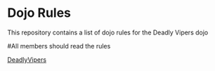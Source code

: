 Dojo Rules
==========

This repository contains a list of dojo rules for the Deadly Vipers dojo

#All members should read the rules

[DeadlyVipers](github.com/deadlyvipers)

